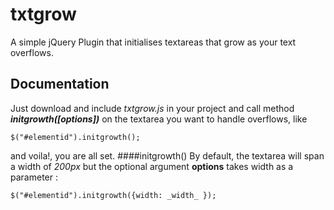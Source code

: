 # txtgrow
A simple jQuery Plugin that initialises textareas that grow as your text overflows.
## Documentation
Just download and include _txtgrow.js_ in your project and call method **_initgrowth([options])_** on the textarea you want to handle overflows, like

    $("#elementid").initgrowth();
and voila!, you are all set.
####initgrowth()
By default, the textarea will span a width of _200px_ but the optional argument **options** takes width as a parameter :
 
    $("#elementid").initgrowth({width: _width_ });

